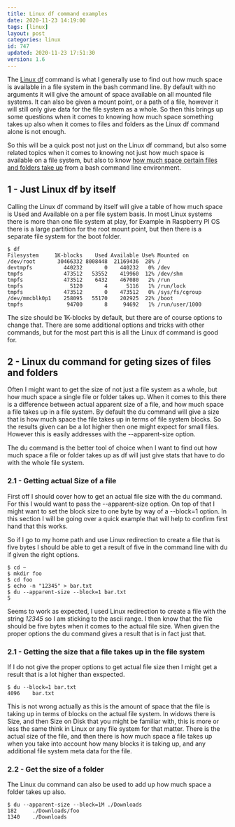 ```yaml
---
title: Linux df command examples
date: 2020-11-23 14:19:00
tags: [linux]
layout: post
categories: linux
id: 747
updated: 2020-11-23 17:51:30
version: 1.6
---
```


The [Linux df](http://linuxcommand.org/lc3_man_pages/df1.html) command is what I generally use to find out how much space is available in a file system in the bash command line. By default with no arguments it will give the amount of space available on all mounted file systems. It can also be given a mount point, or a path of a file, however it will still only give data for the file system as a whole. So then this brings up some questions when it comes to knowing how much space something takes up also when it comes to files and folders as the Linux df command alone is not enough.

So this will be a quick post not just on the Linux df command, but also some related topics when it comes to knowing not just how much space is available on a file system, but also to know [how much space certain files and folders take up](https://www.howtogeek.com/450366/how-to-get-the-size-of-a-file-or-directory-in-linux/) from a bash command line environment.

<!-- more -->

## 1 - Just Linux df by itself

Calling the Linux df command by itself will give a table of how much space is Used and Available on a per file system basis. In most Linux systems there is more than one file system at play, for Example in Raspberry PI OS there is a large partition for the root mount point, but then there is a separate file system for the boot folder.

```
$ df
Filesystem     1K-blocks    Used Available Use% Mounted on
/dev/root       30466332 8008448  21169436  28% /
devtmpfs          440232       0    440232   0% /dev
tmpfs             473512   53552    419960  12% /dev/shm
tmpfs             473512    6432    467080   2% /run
tmpfs               5120       4      5116   1% /run/lock
tmpfs             473512       0    473512   0% /sys/fs/cgroup
/dev/mmcblk0p1    258095   55170    202925  22% /boot
tmpfs              94700       8     94692   1% /run/user/1000
```

The size should be 1K-blocks by default, but there are of course options to change that. There are some additional options and tricks with other commands, but for the most part this is all the Linux df command is good for.

## 2 - Linux du command for geting sizes of files and folders

Often I might want to get the size of not just a file system as a whole, but how much space a single file or folder takes up. When it comes to this there is a difference between actual apparent size of a file, and how much space a file takes up in a file system. By default the du command will give a size that is how much space the file takes up in terms of file system blocks. So the results given can be a lot higher then one might expect for small files. However this is easily addresses with the --apparent-size option.

The du command is the better tool of choice when I want to find out how much space a file or folder takes up as df will just give stats that have to do with the whole file system.

### 2.1 - Getting actual Size of a file

First off I should cover how to get an actual file size with the du command. For this I would want to pass the --apparent-size option. On top of that I might want to set the block size to one byte by way of a --block=1 option. In this section I will be going over a quick example that will help to confirm first hand that this works.

So if I go to my home path and use Linux redirection to create a file that is five bytes I should be able to get a result of five in the command line with du if given the right options.

```
$ cd ~
$ mkdir foo
$ cd foo
$ echo -n "12345" > bar.txt
$ du --apparent-size --block=1 bar.txt
5
```

Seems to work as expected, I used Linux redirection to create a file with the string _12345_ so I am sticking to the ascii range. I then know that the file should be five bytes when it comes to the actual file size. When given the proper options the du command gives a result that is in fact just that.

### 2.1 - Getting the size that a file takes up in the file system

If I do not give the proper options to get actual file size then I might get a result that is a lot higher than exspected.

```
$ du --block=1 bar.txt
4096    bar.txt
```

This is not wrong actually as this is the amount of space that the file is taking up in terms of blocks on the actual file system. In widows there is Size, and then Size on Disk that you might be familiar with, this is more or less the same think in Linux or any file system for that matter. There is the actual size of the file, and then there is how much space a file takes up when you take into account how many blocks it is taking up, and any additional file system meta data for the file. 

### 2.2 - Get the size of a folder

The Linux du command can also be used to add up how much space a folder takes up also.

```
$ du --apparent-size --block=1M ./Downloads
182     ./Downloads/foo
1340    ./Downloads
```